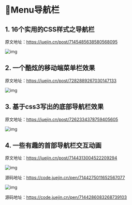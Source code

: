 # 🍁Menu导航栏

## 1. 16个实用的CSS样式之导航栏

原文地址：https://juejin.cn/post/7145485638580568095

![img](/images/css/menu/m10001.gif)



## 2. 一个酷炫的移动端菜单栏效果

原文地址：https://juejin.cn/post/7282889267030147133

![img](/images/css/menu/m10002.gif)



## 3. 基于css3写出的底部导航栏效果

原文地址：https://juejin.cn/post/7262334378759405605

![img](/images/css/menu/m10003.gif)



## 4. 一些有趣的首部导航栏交互动画

原文地址：https://juejin.cn/post/7144313004522209294

![img](/images/css/menu/m10004.gif)

源码地址：https://code.juejin.cn/pen/7144275011652567077

![img](/images/css/menu/m10005.gif)

源码地址：https://code.juejin.cn/pen/7144286083268739103



